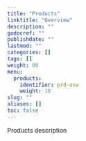 ```yaml
---
title: "Products"
linktitle: "Overview"
description: ""
godocref: ""
publishdate: ""
lastmod: ""
categories: []
tags: []
weight: 00
menu:
  products:
    identifier: prd-ovw
    weight: 10
slug: ""
aliases: []
toc: false
---
```


Products description
